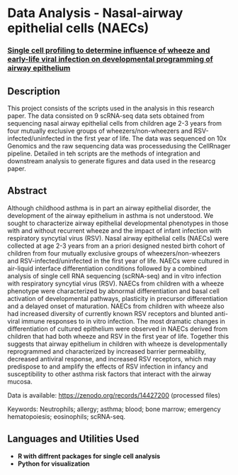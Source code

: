<h1>Data Analysis - Nasal-airway epithelial cells (NAECs) </h1>

 ### [Single cell profiling to determine influence of wheeze and early-life viral infection on developmental programming of airway epithelium ](https://pubmed.ncbi.nlm.nih.gov/39026695/)

<h2>Description</h2>
This project consists of the scripts used in the analysis in this research paper. The data consisted on 9 scRNA-seq data sets obtained from sequencing nasal airway epithelial cells from children age 2-3 years from four mutually exclusive groups of wheezers/non-wheezers and RSV-infected/uninfected in the first year of life. The data was sequenced on 10x Genomics and the raw sequencing data was processedusing the CellRnager pipeline. Detailed in teh scripts are the methods of integration and downstream analysis to generate figures and data used in the researcg paper. 

<br />

<h2>Abstract</h2>
Although childhood asthma is in part an airway epithelial disorder, the development of the airway epithelium in asthma is not understood. We sought to characterize airway epithelial developmental phenotypes in those with and without recurrent wheeze and the impact of infant infection with respiratory syncytial virus (RSV). Nasal airway epithelial cells (NAECs) were collected at age 2-3 years from an a priori designed nested birth cohort of children from four mutually exclusive groups of wheezers/non-wheezers and RSV-infected/uninfected in the first year of life. NAECs were cultured in air-liquid interface differentiation conditions followed by a combined analysis of single cell RNA sequencing (scRNA-seq) and in vitro infection with respiratory syncytial virus (RSV). NAECs from children with a wheeze phenotype were characterized by abnormal differentiation and basal cell activation of developmental pathways, plasticity in precursor differentiation and a delayed onset of maturation. NAECs from children with wheeze also had increased diversity of currently known RSV receptors and blunted anti-viral immune responses to in vitro infection. The most dramatic changes in differentiation of cultured epithelium were observed in NAECs derived from children that had both wheeze and RSV in the first year of life. Together this suggests that airway epithelium in children with wheeze is developmentally reprogrammed and characterized by increased barrier permeability, decreased antiviral response, and increased RSV receptors, which may predispose to and amplify the effects of RSV infection in infancy and susceptibility to other asthma risk factors that interact with the airway mucosa.  


Data is available: https://zenodo.org/records/14427200 (processed files)

Keywords: Neutrophils; allergy; asthma; blood; bone marrow; emergency hematopoiesis; eosinophils; scRNA-seq.

<h2>Languages and Utilities Used</h2>

- <b>R with diffrent packages for single cell analysis</b>
- <b>Python for visualization</b> 
